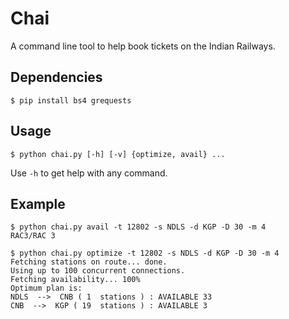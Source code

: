 # Chai

A command line tool to help book tickets on the Indian Railways.

## Dependencies

```
$ pip install bs4 grequests
```

## Usage

```
$ python chai.py [-h] [-v] {optimize, avail} ...
```

Use `-h` to get help with any command.

## Example

```
$ python chai.py avail -t 12802 -s NDLS -d KGP -D 30 -m 4
RAC3/RAC 3

$ python chai.py optimize -t 12802 -s NDLS -d KGP -D 30 -m 4
Fetching stations on route... done.
Using up to 100 concurrent connections.
Fetching availability... 100%
Optimum plan is:
NDLS  -->  CNB ( 1  stations ) : AVAILABLE 33
CNB  -->  KGP ( 19  stations ) : AVAILABLE 3
```

